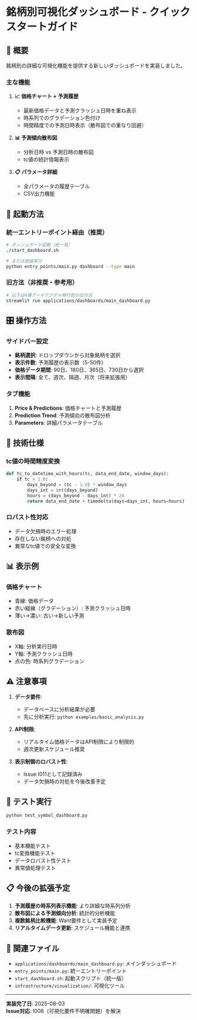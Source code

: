 # 銘柄別可視化ダッシュボード - クイックスタートガイド

## 🎯 概要

銘柄別の詳細な可視化機能を提供する新しいダッシュボードを実装しました。

### 主な機能

1. **📈 価格チャート + 予測履歴**
   - 最新価格データと予測クラッシュ日時を重ね表示
   - 時系列でのグラデーション色付け
   - 時間精度での予測日時表示（散布図での重なり回避）

2. **📊 予測傾向散布図**
   - 分析日時 vs 予測日時の散布図
   - tc値の統計情報表示

3. **📋 パラメータ詳細**
   - 全パラメータの履歴テーブル
   - CSV出力機能

## 🚀 起動方法

### 統一エントリーポイント経由（推奨）
```bash
# ダッシュボード起動（統一版）
./start_dashboard.sh

# または直接実行
python entry_points/main.py dashboard --type main
```

### 旧方法（非推奨・参考用）
```bash
# 以下は4層アーキテクチャ移行前の旧方法
streamlit run applications/dashboards/main_dashboard.py
```

## 🎛️ 操作方法

### サイドバー設定

- **銘柄選択**: ドロップダウンから対象銘柄を選択
- **表示件数**: 予測履歴の表示数（5-50件）
- **価格データ期間**: 90日、180日、365日、730日から選択
- **表示間隔**: 全て、週次、隔週、月次（将来拡張用）

### タブ機能

1. **Price & Predictions**: 価格チャートと予測履歴
2. **Prediction Trend**: 予測傾向の散布図分析
3. **Parameters**: 詳細パラメータテーブル

## 🔧 技術仕様

### tc値の時間精度変換

```python
def tc_to_datetime_with_hours(tc, data_end_date, window_days):
    if tc > 1.0:
        days_beyond = (tc - 1.0) * window_days
        days_int = int(days_beyond)
        hours = (days_beyond - days_int) * 24
        return data_end_date + timedelta(days=days_int, hours=hours)
```

### ロバスト性対応

- データ欠損時のエラー処理
- 存在しない銘柄への対処
- 異常なtc値での安全な変換

## 📊 表示例

### 価格チャート
- 青線: 価格データ
- 赤い縦線（グラデーション）: 予測クラッシュ日時
- 薄い→濃い: 古い→新しい予測

### 散布図
- X軸: 分析実行日時
- Y軸: 予測クラッシュ日時
- 点の色: 時系列グラデーション

## ⚠️ 注意事項

1. **データ要件**: 
   - データベースに分析結果が必要
   - 先に分析実行: `python examples/basic_analysis.py`

2. **API制限**:
   - リアルタイム価格データはAPI制限により制限的
   - 週次更新スケジュール推奨

3. **表示制御のロバスト性**:
   - Issue I011として記録済み
   - データ欠損時の対処を今後改善予定

## 🧪 テスト実行

```bash
python test_symbol_dashboard.py
```

### テスト内容
- 基本機能テスト
- tc変換機能テスト
- データロバスト性テスト
- 異常値処理テスト

## 📋 今後の拡張予定

1. **予測履歴の時系列表示機能**: より詳細な時系列分析
2. **散布図による予測傾向分析**: 統計的分析機能
3. **複数銘柄比較機能**: Want要件として実装予定
4. **リアルタイムデータ更新**: スケジュール機能と連携

## 🔗 関連ファイル

- `applications/dashboards/main_dashboard.py`: メインダッシュボード
- `entry_points/main.py`: 統一エントリーポイント
- `start_dashboard.sh`: 起動スクリプト（統一版）
- `infrastructure/visualization/`: 可視化ツール

---

**実装完了日**: 2025-08-03  
**Issue対応**: I008（可視化要件不明確問題）を解決